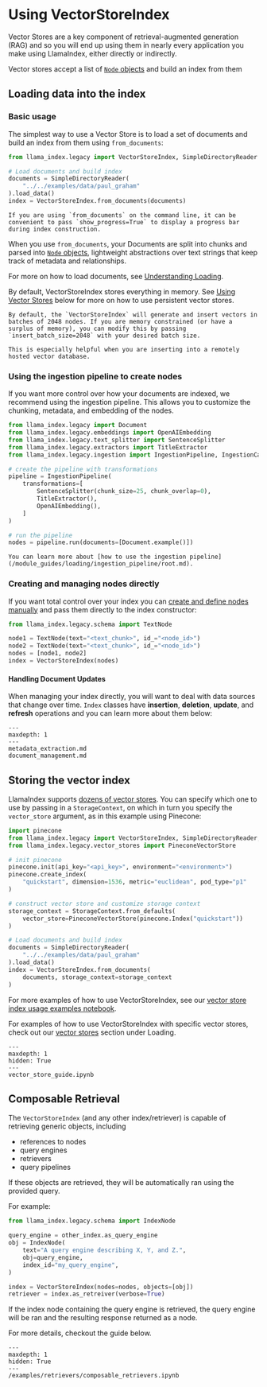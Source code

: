 # Using VectorStoreIndex

Vector Stores are a key component of retrieval-augmented generation (RAG) and so you will end up using them in nearly every application you make using LlamaIndex, either directly or indirectly.

Vector stores accept a list of [`Node` objects](/module_guides/loading/documents_and_nodes/root.md) and build an index from them

## Loading data into the index

### Basic usage

The simplest way to use a Vector Store is to load a set of documents and build an index from them using `from_documents`:

```python
from llama_index.legacy import VectorStoreIndex, SimpleDirectoryReader

# Load documents and build index
documents = SimpleDirectoryReader(
    "../../examples/data/paul_graham"
).load_data()
index = VectorStoreIndex.from_documents(documents)
```

```{tip}
If you are using `from_documents` on the command line, it can be convenient to pass `show_progress=True` to display a progress bar during index construction.
```

When you use `from_documents`, your Documents are split into chunks and parsed into [`Node` objects](/module_guides/loading/documents_and_nodes/root.md), lightweight abstractions over text strings that keep track of metadata and relationships.

For more on how to load documents, see [Understanding Loading](/module_guides/loading/loading.md).

By default, VectorStoreIndex stores everything in memory. See [Using Vector Stores](#using-vector-stores) below for more on how to use persistent vector stores.

```{tip}
By default, the `VectorStoreIndex` will generate and insert vectors in batches of 2048 nodes. If you are memory constrained (or have a surplus of memory), you can modify this by passing `insert_batch_size=2048` with your desired batch size.

This is especially helpful when you are inserting into a remotely hosted vector database.
```

### Using the ingestion pipeline to create nodes

If you want more control over how your documents are indexed, we recommend using the ingestion pipeline. This allows you to customize the chunking, metadata, and embedding of the nodes.

```python
from llama_index.legacy import Document
from llama_index.legacy.embeddings import OpenAIEmbedding
from llama_index.legacy.text_splitter import SentenceSplitter
from llama_index.legacy.extractors import TitleExtractor
from llama_index.legacy.ingestion import IngestionPipeline, IngestionCache

# create the pipeline with transformations
pipeline = IngestionPipeline(
    transformations=[
        SentenceSplitter(chunk_size=25, chunk_overlap=0),
        TitleExtractor(),
        OpenAIEmbedding(),
    ]
)

# run the pipeline
nodes = pipeline.run(documents=[Document.example()])
```

```{tip}
You can learn more about [how to use the ingestion pipeline](/module_guides/loading/ingestion_pipeline/root.md).
```

### Creating and managing nodes directly

If you want total control over your index you can [create and define nodes manually](/module_guides/loading/documents_and_nodes/usage_nodes.md) and pass them directly to the index constructor:

```python
from llama_index.legacy.schema import TextNode

node1 = TextNode(text="<text_chunk>", id_="<node_id>")
node2 = TextNode(text="<text_chunk>", id_="<node_id>")
nodes = [node1, node2]
index = VectorStoreIndex(nodes)
```

#### Handling Document Updates

When managing your index directly, you will want to deal with data sources that change over time. `Index` classes have **insertion**, **deletion**, **update**, and **refresh** operations and you can learn more about them below:

```{toctree}
---
maxdepth: 1
---
metadata_extraction.md
document_management.md
```

## Storing the vector index

LlamaIndex supports [dozens of vector stores](/module_guides/storing/vector_stores.md). You can specify which one to use by passing in a `StorageContext`, on which in turn you specify the `vector_store` argument, as in this example using Pinecone:

```python
import pinecone
from llama_index.legacy import VectorStoreIndex, SimpleDirectoryReader, StorageContext
from llama_index.legacy.vector_stores import PineconeVectorStore

# init pinecone
pinecone.init(api_key="<api_key>", environment="<environment>")
pinecone.create_index(
    "quickstart", dimension=1536, metric="euclidean", pod_type="p1"
)

# construct vector store and customize storage context
storage_context = StorageContext.from_defaults(
    vector_store=PineconeVectorStore(pinecone.Index("quickstart"))
)

# Load documents and build index
documents = SimpleDirectoryReader(
    "../../examples/data/paul_graham"
).load_data()
index = VectorStoreIndex.from_documents(
    documents, storage_context=storage_context
)
```

For more examples of how to use VectorStoreIndex, see our [vector store index usage examples notebook](./vector_store_guide.ipynb).

For examples of how to use VectorStoreIndex with specific vector stores, check out our [vector stores](/module_guides/storing/vector_stores.md) section under Loading.

```{toctree}
---
maxdepth: 1
hidden: True
---
vector_store_guide.ipynb
```

## Composable Retrieval

The `VectorStoreIndex` (and any other index/retriever) is capable of retrieving generic objects, including

- references to nodes
- query engines
- retrievers
- query pipelines

If these objects are retrieved, they will be automatically ran using the provided query.

For example:

```python
from llama_index.legacy.schema import IndexNode

query_engine = other_index.as_query_engine
obj = IndexNode(
    text="A query engine describing X, Y, and Z.",
    obj=query_engine,
    index_id="my_query_engine",
)

index = VectorStoreIndex(nodes=nodes, objects=[obj])
retriever = index.as_retreiver(verbose=True)
```

If the index node containing the query engine is retrieved, the query engine will be ran and the resulting response returned as a node.

For more details, checkout the guide below.

```{toctree}
---
maxdepth: 1
hidden: True
---
/examples/retrievers/composable_retrievers.ipynb
```

